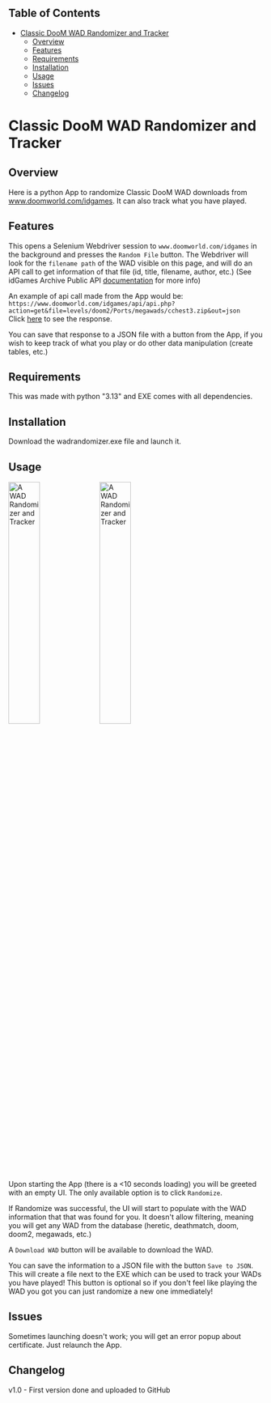 ## Table of Contents
- [Classic DooM WAD Randomizer and Tracker](#classic-doom-wad-randomizer-and-tracker)
  - [Overview](#overview)
  - [Features](#features)
  - [Requirements](#requirements)
  - [Installation](#installation)
  - [Usage](#usage)
  - [Issues](#issues)
  - [Changelog](#changelog)

# Classic DooM WAD Randomizer and Tracker

## Overview

Here is a python App to randomize Classic DooM WAD downloads from www.doomworld.com/idgames. It can also track what you have played.

## Features

This opens a Selenium Webdriver session to `www.doomworld.com/idgames` in the background and presses the `Random File` button. The Webdriver will look for the `filename path` of the WAD visible on this page, and will do an API call to get information of that file (id, title, filename, author, etc.) (See idGames Archive Public API [documentation](https://www.doomworld.com/idgames/api/) for more info)

An example of api call made from the App would be: <br>
```https://www.doomworld.com/idgames/api/api.php?action=get&file=levels/doom2/Ports/megawads/cchest3.zip&out=json```<br>
Click [here](https://www.doomworld.com/idgames/api/api.php?action=get&file=levels/doom2/Ports/megawads/cchest3.zip&out=json) to see the response.

You can save that response to a JSON file with a button from the App, if you wish to keep track of what you play or do other data manipulation (create tables, etc.)

## Requirements

This was made with python "3.13" and EXE comes with all dependencies.

## Installation

Download the wadrandomizer.exe file and launch it.

## Usage

<img src="doc/randomizer_empty.png" alt="A WAD Randomizer and Tracker" width="35%">
<img src="doc/randomizer_filled.png" alt="A WAD Randomizer and Tracker" width="35%">

Upon starting the App (there is a <10 seconds loading) you will be greeted with an empty UI.
The only available option is to click `Randomize`.

If Randomize was successful, the UI will start to populate with the WAD information that that was found for you.
It doesn't allow filtering, meaning you will get any WAD from the database (heretic, deathmatch, doom, doom2, megawads, etc.)

A `Download WAD` button will be available to download the WAD.

You can save the information to a JSON file with the button `Save to JSON`.
This will create a file next to the EXE which can be used to track your WADs you have played! This button is optional so if you don't feel like playing the WAD you got you can just randomize a new one immediately!

## Issues

Sometimes launching doesn't work; you will get an error popup about certificate. Just relaunch the App.

## Changelog

v1.0 - First version done and uploaded to GitHub<br>
